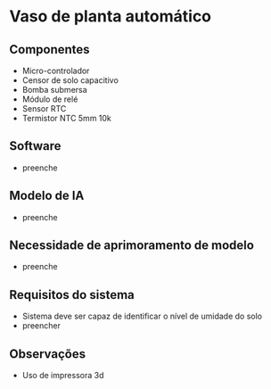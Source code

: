 # Vaso de planta automático
## Componentes
- Micro-controlador
- Censor de solo capacitivo
- Bomba submersa
- Módulo de relé
- Sensor RTC
- Termistor NTC 5mm 10k
## Software
- preenche
## Modelo de IA
- preenche
## Necessidade de aprimoramento de modelo
- preenche
## Requisitos do sistema
- Sistema deve ser capaz de identificar o nível de umidade do solo
- preencher
## Observações
- Uso de impressora 3d
